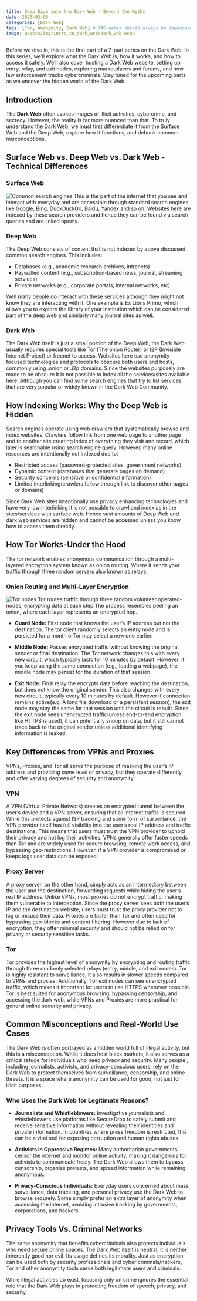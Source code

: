 ```yaml
---
title: Deep Dive into the Dark Web – Beyond the Myths
date: 2025-03-06
categories: [Dark Web]
tags: [Tor, Anonymity, Dark Web] # TAG names should always be lowercase
image: assets/img/intro_to_dark_web/dark_web.webp
---
```


Before we dive in, this is the first part of a 7-part series on the Dark Web. In this series, we’ll explore what the Dark Web is, how it works, and how to access it safely. We’ll also cover hosting a Dark Web website, setting up entry, relay, and exit nodes, exploring marketplaces and forums, and how law enforcement tracks cybercriminals. Stay tuned for the upcoming parts as we uncover the hidden world of the Dark Web.

## Introduction
The **Dark Web** often evokes images of illicit activities, cybercrime, and secrecy. However, the reality is far more nuanced than that. To truly understand the Dark Web, we must first differentiate it from the Surface Web and the Deep Web, explore how it functions, and debunk common misconceptions.

## Surface Web vs. Deep Web vs. Dark Web - Technical Differences
### Surface Web
![Common search engines](/assets/img/intro_to_dark_web/seaarch_engines.png)
This is the part of the internet that you see and interact with everyday and are accessible through standard search engines like Google, Bing, DuckDuckGo, Baidu, Yandex and so on. Websites here are indexed by these search providers and hence they can be found via search queries and are linked openly.

### Deep Web
The Deep Web consists of content that is not indexed by above discussed common search engines. This includes:

- Databases (e.g., academic research archives, intranets)
- Paywalled content (e.g., subscription-based news, journal, streaming services)
- Private networks (e.g., corporate portals, internal networks, etc)  

Well many people do interact with these services although they might not know they are interacting with it. One example is Ex Libris Primo, which allows you to explore the library of your institution which can be considered part of the deep web and similarly many journal sites as well.

### Dark Web
The Dark Web itself is just a small portion of the Deep Web, the Dark Web usually requires special tools like Tor (The onion Router) or I2P (Invisible Internet Project) or freenet to access. Websites here use anonymity-focused technologies and protocols to obscure both users and hosts, commonly using .onion or .i2p domains. Since the websites purposely are made to be obscure it is not possible to index all the services/sites available here. Although you can find some search engines that try to list services that are very popular or widely known in the Dark Web Community.

## How Indexing Works: Why the Deep Web is Hidden
Search engines operate using web crawlers that systematically browse and index websites. Crawlers follow link from one web page to another page and to another site creating index of everything they visit and record, which later is searchable using search engine query. However, many online resources are intentionally not indexed due to:

- Restricted access (password-protected sites, government networks)  
- Dynamic content (databases that generate pages on demand)  
- Security concerns (sensitive or confidential information)  
- Limited interlinking(crawlers follow through link to discover other pages or domains)

Since Dark Web sites intentionally use privacy enhancing technologies and have very low interlinking it is not possible to crawl and index as in the sites/services with surface web. Hence vast amounts of Deep Web and dark web services are hidden and cannot be accessed unless you know how to access them directly.

## How Tor Works-Under the Hood
The tor network  enables anonymous communication through a multi-layered encryption system known as onion routing. Where it sends your traffic through three random servers also known as relays. 

### Onion Routing and Multi-Layer Encryption
![Tor nodes](/assets/img/intro_to_dark_web/tor-nodes.png)
Tor routes traffic through three random volunteer operated-nodes, encrypting data at each step.The process resembles peeling an onion, where each layer represents an encrypted hop.

- **Guard Node:** First node that knows the user’s IP address but not the destination. The tor client randomly selects an entry node and is persisted for a month orTor may select a new one earlier.

- **Middle Node:** Passes encrypted traffic without knowing the original sender or final destination. The Tor network changes this with every new circuit, which typically lasts for 10 minutes by default. However, if you keep using the same connection (e.g., loading a webpage), the middle node may persist for the duration of that session.

- **Exit Node:** Final relay the encrypts data before reaching the destination, but does not know the original sender. This also changes with every new circuit, typically every 10 minutes by default. However if connection remains active(e.g. A long file download or a persistent session), the exit node may stay the same for that session until the circuit is rebuilt. Since the exit node sees unencrypted traffic(unless end-to-end encryption like HTTPS is used), it can potentially snoop on data, but it still cannot trace back to the original sender unless additional identifying information is leaked.

## Key Differences from VPNs and Proxies
VPNs, Proxies, and Tor all serve the purpose of masking the user’s IP address and providing some level of privacy, but they operate differently and offer varying degrees of security and anonymity.

### VPN
A VPN (Virtual Private Network) creates an encrypted tunnel between the user’s device and a VPN server, ensuring that all internet traffic is secured. While this protects against ISP tracking and some form of surveillance, the VPN provider itself has full visibility into the user’s real IP address and traffic destinations. This means that users must trust the VPN provider to uphold their privacy and not log their activities. VPNs generally offer faster speeds than Tor and are widely used for secure browsing, remote work access, and bypassing geo-restrictions. However, if a VPN provider is compromised or keeps logs user data can be exposed.

### Proxy Server
A proxy server, on the other hand, simply acts as an intermediary between the user and the destination, forwarding requests while hiding the user’s real IP address. Unlike VPNs, most proxies do not encrypt traffic, making them vulnerable to interception. Since the proxy server sees both the user’s IP and the destination website, users must trust the proxy provider not to log or misuse their data. Proxies are faster than Tor and often used for bypassing geo-blocks and content filtering. However due to lack of encryption, they offer minimal security and should not be relied on for privacy or security sensitive tasks.

### Tor
Tor provides the highest level of anonymity by encrypting and routing traffic through three randomly selected relays (entry, middle, and exit nodes). Tor is highly resistant to surveillance, it also results in slower speeds compared to VPNs and proxies. Additionally, Tor exit nodes can see unencrypted traffic, which makes it important for users to use HTTPS whenever possible. Tor is best suited for anonymous browsing, bypassing censorship, and accessing the dark web, while VPNs and Proxies are  more practical for general online security and privacy.

## Common Misconceptions and Real-World Use Cases
The Dark Web is often portrayed as a hidden world full of illegal activity, but this is a misconception. While it does host black markets, it also serves as a critical refuge for individuals who need privacy and security. Many people , including journalists, activists, and privacy-conscious users, rely on the Dark Web to protect themselves from surveillance, censorship, and online threats. It is a space where anonymity can be used for good, not just for illicit purposes.

### Who Uses the Dark Web for Legitimate Reasons?
- **Journalists and Whistleblowers:** Investigative journalists and whistleblowers use platforms like SecureDrop to safely submit and receive sensitive information without revealing their identities and private information. In countries where press freedom is restricted, this can be a vital tool for exposing corruption and human rights abuses.

- **Activists in Oppressive Regimes:** Many authoritarian governments censor the internet and monitor online activity, making it dangerous for activists to communicate freely. The Dark Web allows them to bypass censorship, organize protests, and spread information while remaining anonymous.

- **Privacy-Conscious Individuals:** Everyday users concerned about mass surveillance, data tracking, and personal privacy use the Dark Web to browse securely. Some simply prefer an extra layer of anonymity when accessing the internet, avoiding intrusive tracking by governments, corporations, and hackers.

## Privacy Tools Vs. Criminal Networks
The same anonymity that benefits cybercriminals also protects individuals who need secure online spaces. The Dark Web itself is neutral; it is neither inherently good nor evil. Its usage defines its morality. Just as encryption can be used both by security professionals and cyber criminals/hackers, Tor and other anonymity tools serve both legitimate users and criminals.

While illegal activities do exist, focusing only on crime ignores the essential role that the Dark Web plays in protecting freedom of speech, privacy, and security.


